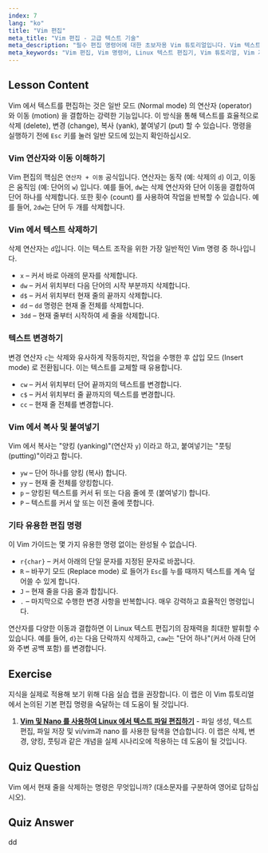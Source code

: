 ```yaml
---
index: 7
lang: "ko"
title: "Vim 편집"
meta_title: "Vim 편집 - 고급 텍스트 기술"
meta_description: "필수 편집 명령어에 대한 초보자용 Vim 튜토리얼입니다. Vim 텍스트 편집기에서 텍스트를 삭제, 변경, 복사 (복제) 및 붙여넣기하여 Linux 워크플로우를 개선하는 방법을 배우세요."
meta_keywords: "Vim 편집, Vim 명령어, Linux 텍스트 편집기, Vim 튜토리얼, Vim 가이드, 초보자 Vim, dd 명령어, Vim 삭제"
---
```


## Lesson Content

Vim 에서 텍스트를 편집하는 것은 일반 모드 (Normal mode) 의 연산자 (operator) 와 이동 (motion) 을 결합하는 강력한 기능입니다. 이 방식을 통해 텍스트를 효율적으로 삭제 (delete), 변경 (change), 복사 (yank), 붙여넣기 (put) 할 수 있습니다. 명령을 실행하기 전에 `Esc` 키를 눌러 일반 모드에 있는지 확인하십시오.

### Vim 연산자와 이동 이해하기

Vim 편집의 핵심은 `연산자 + 이동` 공식입니다. 연산자는 동작 (예: 삭제의 `d`) 이고, 이동은 움직임 (예: 단어의 `w`) 입니다. 예를 들어, `dw`는 삭제 연산자와 단어 이동을 결합하여 단어 하나를 삭제합니다. 또한 횟수 (count) 를 사용하여 작업을 반복할 수 있습니다. 예를 들어, `2dw`는 단어 두 개를 삭제합니다.

### Vim 에서 텍스트 삭제하기

삭제 연산자는 `d`입니다. 이는 텍스트 조작을 위한 가장 일반적인 Vim 명령 중 하나입니다.

- `x` – 커서 바로 아래의 문자를 삭제합니다.
- `dw` – 커서 위치부터 다음 단어의 시작 부분까지 삭제합니다.
- `d$` – 커서 위치부터 현재 줄의 끝까지 삭제합니다.
- `dd` – `dd` 명령은 현재 줄 전체를 삭제합니다.
- `3dd` – 현재 줄부터 시작하여 세 줄을 삭제합니다.

### 텍스트 변경하기

변경 연산자 `c`는 삭제와 유사하게 작동하지만, 작업을 수행한 후 삽입 모드 (Insert mode) 로 전환됩니다. 이는 텍스트를 교체할 때 유용합니다.

- `cw` – 커서 위치부터 단어 끝까지의 텍스트를 변경합니다.
- `c$` – 커서 위치부터 줄 끝까지의 텍스트를 변경합니다.
- `cc` – 현재 줄 전체를 변경합니다.

### Vim 에서 복사 및 붙여넣기

Vim 에서 복사는 "양킹 (yanking)"(연산자 `y`) 이라고 하고, 붙여넣기는 "풋팅 (putting)"이라고 합니다.

- `yw` – 단어 하나를 양킹 (복사) 합니다.
- `yy` – 현재 줄 전체를 양킹합니다.
- `p` – 양킹된 텍스트를 커서 뒤 또는 다음 줄에 풋 (붙여넣기) 합니다.
- `P` – 텍스트를 커서 앞 또는 이전 줄에 풋합니다.

### 기타 유용한 편집 명령

이 Vim 가이드는 몇 가지 유용한 명령 없이는 완성될 수 없습니다.

- `r{char}` – 커서 아래의 단일 문자를 지정된 문자로 바꿉니다.
- `R` – 바꾸기 모드 (Replace mode) 로 들어가 `Esc`를 누를 때까지 텍스트를 계속 덮어쓸 수 있게 합니다.
- `J` – 현재 줄을 다음 줄과 합칩니다.
- `.` – 마지막으로 수행한 변경 사항을 반복합니다. 매우 강력하고 효율적인 명령입니다.

연산자를 다양한 이동과 결합하면 이 Linux 텍스트 편집기의 잠재력을 최대한 발휘할 수 있습니다. 예를 들어, `d}`는 다음 단락까지 삭제하고, `caw`는 "단어 하나"(커서 아래 단어와 주변 공백 포함) 를 변경합니다.

## Exercise

지식을 실제로 적용해 보기 위해 다음 실습 랩을 권장합니다. 이 랩은 이 Vim 튜토리얼에서 논의된 기본 편집 명령을 숙달하는 데 도움이 될 것입니다.

1. **[Vim 및 Nano 를 사용하여 Linux 에서 텍스트 파일 편집하기](https://labex.io/ko/labs/comptia-edit-text-files-in-linux-with-vim-and-nano-591076)** - 파일 생성, 텍스트 편집, 파일 저장 및 vi/vim과 nano 를 사용한 탐색을 연습합니다. 이 랩은 삭제, 변경, 양킹, 풋팅과 같은 개념을 실제 시나리오에 적용하는 데 도움이 될 것입니다.

## Quiz Question

Vim 에서 현재 줄을 삭제하는 명령은 무엇입니까? (대소문자를 구분하여 영어로 답하십시오).

## Quiz Answer

dd
